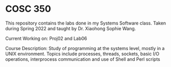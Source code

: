 # COSC 350
This repository contains the labs done in my Systems Software class. Taken during Spring 2022 and taught by Dr. Xiaohong Sophie Wang.

Current Working on: Proj02 and Lab06

Course Description:
Study of programming at the systems level, mostly in a UNIX environment. Topics include processes, threads, sockets, basic I/O operations, interprocess communication and use of Shell and Perl scripts
